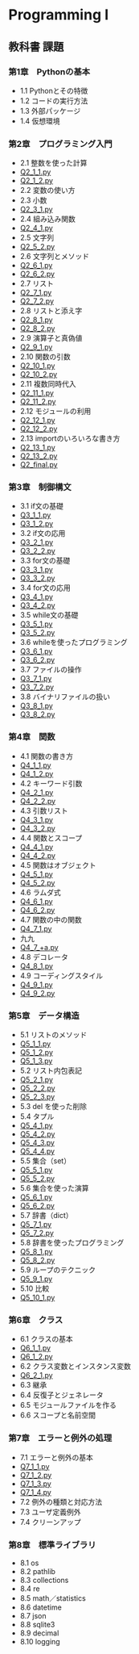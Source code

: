 # Programming I
## 教科書 課題
### 第1章　Pythonの基本  
- 1.1 Pythonとその特徴  
- 1.2 コードの実行方法  
- 1.3 外部パッケージ  
- 1.4 仮想環境  

### 第2章　プログラミング入門  
- 2.1 整数を使った計算 
- [Q2_1_1.py](./CHAPTER2/Q2_1_1.py)
- [Q2_1_2.py](./CHAPTER2/Q2_1_2.py)
- 2.2 変数の使い方  
- 2.3 小数  
- [Q2_3_1.py](./CHAPTER2/Q2_3_1.py)
- 2.4 組み込み関数  
- [Q2_4_1.py](./CHAPTER2/Q2_4_1.py)
- 2.5 文字列  
- [Q2_5_2.py](./CHAPTER2/Q2_5_2.py)
- 2.6 文字列とメソッド  
- [Q2_6_1.py](./CHAPTER2/Q2_6_1.py)
- [Q2_6_2.py](./CHAPTER2/Q2_6_2.py)
- 2.7 リスト  
- [Q2_7_1.py](./CHAPTER2/Q2_7_1.py)
- [Q2_7_2.py](./CHAPTER2/Q2_7_2.py)
- 2.8 リストと添え字  
- [Q2_8_1.py](./CHAPTER2/Q2_8_1.py)
- [Q2_8_2.py](./CHAPTER2/Q2_8_2.py)
- 2.9 演算子と真偽値  
- [Q2_9_1.py](./CHAPTER2/Q2_9_1.py)
- 2.10 関数の引数  
- [Q2_10_1.py](./CHAPTER2/Q2_10_1.py)
- [Q2_10_2.py](./CHAPTER2/Q2_10_2.py)
- 2.11 複数同時代入  
- [Q2_11_1.py](./CHAPTER2/Q2_11_1.py)
- [Q2_11_2.py](./CHAPTER2/Q2_11_2.py)
- 2.12 モジュールの利用  
- [Q2_12_1.py](./CHAPTER2/Q2_12_1.py)
- [Q2_12_2.py](./CHAPTER2/Q2_12_2.py)
- 2.13 importのいろいろな書き方  
- [Q2_13_1.py](./CHAPTER2/Q2_13_1.py)
- [Q2_13_2.py](./CHAPTER2/Q2_13_2.py)
- [Q2_final.py](./CHAPTER2/Q2_final.py)
### 第3章　制御構文  
- 3.1 if文の基礎  
- [Q3_1_1.py](./CHAPTER3/Q3_1_1.py)
- [Q3_1_2.py](./CHAPTER3/Q3_1_2.py)
- 3.2 if文の応用  
- [Q3_2_1.py](./CHAPTER3/Q3_2_1.py)
- [Q3_2_2.py](./CHAPTER3/Q3_2_2.py)
- 3.3 for文の基礎  
- [Q3_3_1.py](./CHAPTER3/Q3_3_1.py)
- [Q3_3_2.py](./CHAPTER3/Q3_3_2.py)
- 3.4 for文の応用  
- [Q3_4_1.py](./CHAPTER3/Q3_4_1.py)
- [Q3_4_2.py](./CHAPTER3/Q3_4_2.py)
- 3.5 while文の基礎  
- [Q3_5_1.py](./CHAPTER3/Q3_5_1.py)
- [Q3_5_2.py](./CHAPTER3/Q3_5_2.py)
- 3.6 whileを使ったプログラミング  
- [Q3_6_1.py](./CHAPTER3/Q3_6_1.py)
- [Q3_6_2.py](./CHAPTER3/Q3_6_2.py)
- 3.7 ファイルの操作 
- [Q3_7_1.py](./CHAPTER3/Q3_7_1.py)
- [Q3_7_2.py](./CHAPTER3/Q3_7_2.py)
- 3.8 バイナリファイルの扱い  
- [Q3_8_1.py](./CHAPTER3/Q3_8_1.py)
- [Q3_8_2.py](./CHAPTER3/Q3_8_2.py)

### 第4章　関数  
- 4.1 関数の書き方  
- [Q4_1_1.py](./CHAPTER4/Q4_1_1.py)
- [Q4_1_2.py](./CHAPTER4/Q4_1_2.py)
- 4.2 キーワード引数  
- [Q4_2_1.py](./CHAPTER4/Q4_2_1.py)
- [Q4_2_2.py](./CHAPTER4/Q4_2_2.py)
- 4.3 引数リスト  
- [Q4_3_1.py](./CHAPTER4/Q4_3_1.py)
- [Q4_3_2.py](./CHAPTER4/Q4_3_2.py)
- 4.4 関数とスコープ  
- [Q4_4_1.py](./CHAPTER4/Q4_4_1.py)
- [Q4_4_2.py](./CHAPTER4/Q4_4_2.py)
- 4.5 関数はオブジェクト  
- [Q4_5_1.py](./CHAPTER4/Q4_5_1.py)
- [Q4_5_2.py](./CHAPTER4/Q4_5_2.py)
- 4.6 ラムダ式 
- [Q4_6_1.py](./CHAPTER4/Q4_6_1.py)
- [Q4_6_2.py](./CHAPTER4/Q4_6_2.py)
- 4.7 関数の中の関数  
- [Q4_7_1.py](./CHAPTER4/Q4_7_1.py)
- 九九
- [Q4_7_+a.py](./CHAPTER4/Q4_7_+a.py)
- 4.8 デコレータ  
- [Q4_8_1.py](./CHAPTER4/Q4_8_1.py)
- 4.9 コーディングスタイル  
- [Q4_9_1.py](./CHAPTER4/Q4_9_1.py)
- [Q4_9_2.py](./CHAPTER4/Q4_9_2.py)

### 第5章　データ構造  
- 5.1 リストのメソッド  
- [Q5_1_1.py](./CHAPTER5/Q5_1_1.py)
- [Q5_1_2.py](./CHAPTER5/Q5_1_2.py)
- [Q5_1_3.py](./CHAPTER5/Q5_1_3.py)
- 5.2 リスト内包表記  
- [Q5_2_1.py](./CHAPTER5/Q5_2_1.py)
- [Q5_2_2.py](./CHAPTER5/Q5_2_2.py)
- [Q5_2_3.py](./CHAPTER5/Q5_2_3.py)
- 5.3 del を使った削除  
- 5.4 タプル  
- [Q5_4_1.py](./CHAPTER5/Q5_4_1.py)
- [Q5_4_2.py](./CHAPTER5/Q5_4_2.py)
- [Q5_4_3.py](./CHAPTER5/Q5_4_3.py)
- [Q5_4_4.py](./CHAPTER5/Q5_4_4.py)
- 5.5 集合（set）  
- [Q5_5_1.py](./CHAPTER5/Q5_5_1.py)
- [Q5_5_2.py](./CHAPTER5/Q5_5_2.py)
- 5.6 集合を使った演算  
- [Q5_6_1.py](./CHAPTER5/Q5_6_1.py)
- [Q5_6_2.py](./CHAPTER5/Q5_6_2.py)
- 5.7 辞書（dict） 
- [Q5_7_1.py](./CHAPTER5/Q5_7_1.py)
- [Q5_7_2.py](./CHAPTER5/Q5_7_2.py)
- 5.8 辞書を使ったプログラミング  
- [Q5_8_1.py](./CHAPTER5/Q5_8_1.py)
- [Q5_8_2.py](./CHAPTER5/Q5_8_2.py)
- 5.9 ループのテクニック  
- [Q5_9_1.py](./CHAPTER5/Q5_9_1.py)
- 5.10 比較  
- [Q5_10_1.py](./CHAPTER5/Q5_10_1.py)

### 第6章　クラス  
- 6.1 クラスの基本  
- [Q6_1_1.py](./CHAPTER6/Q6_1_1.py)
- [Q6_1_2.py](./CHAPTER6/Q6_1_2.py)
- 6.2 クラス変数とインスタンス変数
- [Q6_2_1.py](./CHAPTER6/Q6_2_1.py)
- 6.3 継承  
- 6.4 反復子とジェネレータ  
- 6.5 モジュールファイルを作る  
- 6.6 スコープと名前空間  

### 第7章　エラーと例外の処理  
- 7.1 エラーと例外の基本  
- [Q7_1_1.py](./CHAPTER7/Q7_1_1.py)
- [Q7_1_2.py](./CHAPTER7/Q7_1_2.py)
- [Q7_1_3.py](./CHAPTER7/Q7_1_3.py)
- [Q7_1_4.py](./CHAPTER7/Q7_1_4.py)
- 7.2 例外の種類と対応方法  
- 7.3 ユーザ定義例外  
- 7.4 クリーンアップ  

### 第8章　標準ライブラリ  
- 8.1 os  
- 8.2 pathlib  
- 8.3 collections  
- 8.4 re  
- 8.5 math／statistics  
- 8.6 datetime  
- 8.7 json  
- 8.8 sqlite3  
- 8.9 decimal  
- 8.10 logging  

